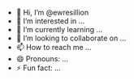 - 👋 Hi, I’m @ewresillion
- 👀 I’m interested in ...
- 🌱 I’m currently learning ...
- 💞️ I’m looking to collaborate on ...
- 📫 How to reach me ...
- 😄 Pronouns: ...
- ⚡ Fun fact: ...

<!---
ewresillion/ewresillion is a ✨ special ✨ repository because its `README.md` (this file) appears on your GitHub profile.
You can click the Preview link to take a look at your changes.
--->
